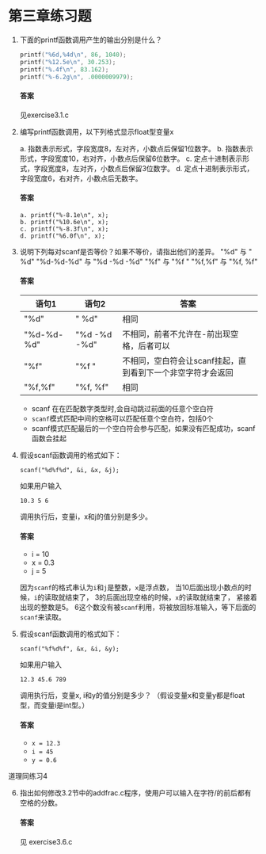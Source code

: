 # 第三章练习题

1. 下面的printf函数调用产生的输出分别是什么？
   ```c
   printf("%6d,%4d\n", 86, 1040);
   printf("%12.5e\n", 30.253);
   printf("%.4f\n", 83.162);
   printf("%-6.2g\n", .0000009979);
   ```
     #### 答案

   见exercise3.1.c
   
   
   
2. 编写printf函数调用，以下列格式显示float型变量x

     a. 指数表示形式，字段宽度8，左对齐，小数点后保留1位数字。
     b. 指数表示形式，字段宽度10，右对齐，小数点后保留6位数字。
     c. 定点十进制表示形式，字段宽度8，左对齐，小数点后保留3位数字。
     d. 定点十进制表示形式，字段宽度6，右对齐，小数点后无数字。
     
     #### 答案
     
       a. printf("%-8.1e\n", x);
       b. printf("%10.6e\n", x);
       c. printf("%-8.3f\n", x);
       d. printf("%6.0f\n", x);




3. 说明下列每对scanf是否等价？如果不等价，请指出他们的差异。
   "%d" 与 " %d"
   "%d-%d-%d" 与 "%d -%d -%d"
   "%f" 与 "%f "
   "%f,%f" 与 "%f, %f"

   #### 答案
   
   | 语句1      | 语句2        | 答案                                                        |
   | ---------- | ------------ | ----------------------------------------------------------- |
   | "%d"       | " %d"        | 相同                                                        |
   | "%d-%d-%d" | "%d -%d -%d" | 不相同，前者不允许在-前出现空格，后者可以                   |
   | "%f"       | "%f "        | 不相同，空白符会让scanf挂起，直到看到下一个非空字符才会返回 |
   | "%f,%f"    | "%f, %f"     | 相同                                                        |
   
   - scanf 在在匹配数字类型时,会自动跳过前面的任意个空白符
   - `scanf`模式匹配中间的空格可以匹配任意个空白符，包括0个
   - scanf模式匹配最后的一个空白符会参与匹配，如果没有匹配成功，scanf函数会挂起
   
   
   
   
   
4. 假设scanf函数调用的格式如下：
   ```
   scanf("%d%f%d", &i, &x, &j);
   ```
   如果用户输入
   ```
   10.3 5 6
   ```
     调用执行后，变量i，x和j的值分别是多少。

   #### 答案

   - i = 10   
   - x =  0.3    
   - j = 5

   因为`scanf`的格式串认为`i`和`j`是整数，`x`是浮点数， 当10后面出现小数点的时候，`i`的读取就结束了， 3的后面出现空格的时候，`x`的读取就结束了， 紧接着出现的整数是5。 6这个数没有被`scanf`利用，将被放回标准输入，等下后面的`scanf`来读取。

   

5. 假设scanf函数调用的格式如下：
   ```
   scanf("%f%d%f", &x, &i, &y);
   ```
   如果用户输入
   ```
   12.3 45.6 789
   ```
   调用执行后，变量x, i和y的值分别是多少？ （假设变量x和变量y都是float型，而变量i是int型。）

   #### 答案

   - `x = 12.3`
   - `i = 45`
   - `y = 0.6`

道理同练习4



6. 指出如何修改3.2节中的addfrac.c程序，使用户可以输入在字符/的前后都有空格的分数。

   #### 答案
   
   见 exercise3.6.c











